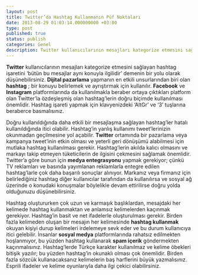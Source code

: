 ```yaml
---
layout: post
title: Twitter’da Hashtag Kullanmanın Püf Noktaları
date: 2013-08-29 01:03:14.000000000 +03:00
type: post
published: true
status: publish
categories: Genel
description: Twitter kullanıcılarının mesajları kategorize etmesini sağlayan hashtag işaretini ‘bütün bu mesajlar aynı konuyla ilgilidir’ demenin bir yolu
---
```


**Twitter** kullanıcılarının mesajları kategorize etmesini sağlayan hashtag işaretini ‘bütün bu mesajlar aynı konuyla ilgilidir’ demenin bir yolu olarak düşünebilirsiniz. **Dijital pazarlama** yapmanın en etkili unsurlarından biri olan **hashtag** ; bir konuyu belirlemek ve ayrıştırmak için kullanılır. **Facebook** ve **Instagram** platformlarında da kullanılmakla beraber ortaya çıktıkları platform olan Twitter’la özdeşleşmiş olan hashtag’lerin doğru biçimde kullanılması önemlidir. Hashtag işareti yapmak için klavyenizdeki ‘AltGr’ ve ‘3’ tuşlarına beraberce basmalısınız.

Doğru kullanıldığında daha etkili bir mesajlaşma sağlayan hashtag’ler hatalı kullanıldığında itici olabilir. Hashtag’in yanlış kullanımı tweet’lerinizin okunmadan geçilmesine yol açabilir. **Twitter** ortamında bir pazarlama veya kampanya tweet’inin etkin olması ve yeterli geri dönüşümü alabilmesi için mutlaka hashtag kullanılması gerekir. Hashtag’lerin akılda kalıcı olmasını ve markayı takip etmeyen tüketicilerin de ilgisini çekmesini sağlamak önemlidir. Twitter’a göre bunun için **medya entegrasyonu** yapmak gerekiyor; çünkü TV reklamları ve basında yayımlanan reklamlarla entegre edilen hashtag’larle çok daha başarılı sonuçlar alınıyor. Markanız veya firmanız için belirlediğiniz hashtag diğer kullanıcılar tarafından da kullanılırsa ve sosyal ağ üzerinde o konudaki konuşmalar böylelikle devam ettirilirse doğru yolda olduğunuzu düşünebilirsiniz.

Hashtag oluştururken çok uzun ve karmaşık başlıklardan, mesajdaki her kelimede hashtag kullanmaktan ve anlamsız kelimelerden kaçınmak gerekiyor. Hashtag’in basit ve net ifadelerle oluşturulması gerekir. Birden fazla kelimeden oluşan bir mesajın her kelimesinde **hashtag kullanmak** okuyan kişiyi durup kelimeleri irdelemeye sevk eder ve bu durum kullanıcıya itici gelebilir. İnsanlar **sosyal medya** platformlarında rahatsız edilmekten hoşlanmıyor, bu yüzden hashtag kullanarak **spam içerik** göndermekten kaçınmalısınız. Hashtag’lerde Türkçe karakter kullanılmaz ve kelime öbekleri bitişik yazılır; bu yüzden hashtag’in okunaklı olması çok önemlidir. Birden fazla sözcük kullanacaksanız kelimelerin baş harflerini büyük yazmalısınız. Esprili ifadeler ve kelime oyunlarıyla daha ilgi çekici olabilirsiniz.
